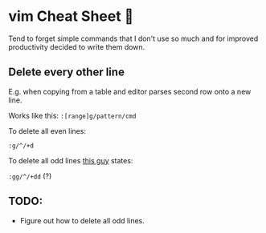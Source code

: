 # vim Cheat Sheet :shit:

Tend to forget simple commands that I don't use so much and for improved productivity decided to write them down.

## Delete every other line

E.g. when copying from a table and editor parses second row onto a new line.

Works like this: `:[range]g/pattern/cmd`

To delete all even lines:

`:g/^/+d`

To delete all odd lines [this guy](https://til.hashrocket.com/posts/c81edb64c0-delete-every-other-line) states:

`:gg/^/+dd` (?) 

## TODO:

* Figure out how to delete all odd lines.
